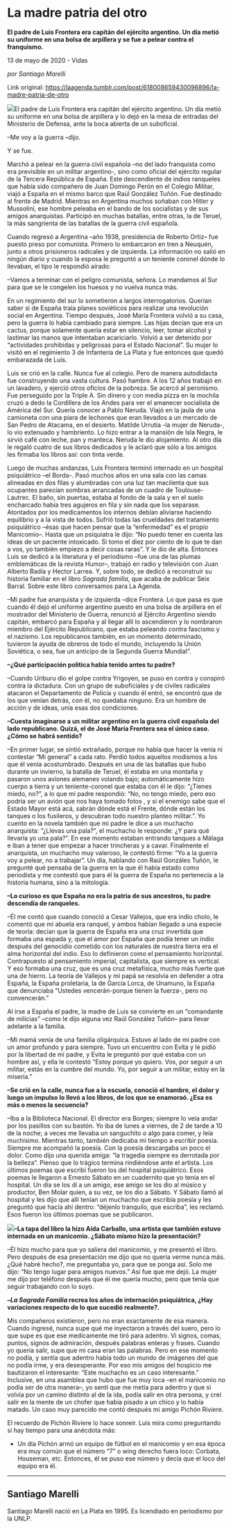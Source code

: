 # La madre patria del otro

**El padre de Luis Frontera era capitán del ejército argentino. Un día metió su uniforme en una bolsa de arpillera y se fue a pelear contra el franquismo.**

13 de mayo de 2020 - Vidas

_por Santiago Marelli_

Link original: https://laagenda.tumblr.com/post/618008659430096896/la-madre-patria-de-otro

![](https://64.media.tumblr.com/971b76750f7e9faa23f50878fe24fd10/4624b934b06941da-b1/s500x750/94dca62438c3f6ad7459238b641602006175d679.jpg)El padre de Luis Frontera era capitán del ejército argentino. Un día metió su uniforme en una bolsa de arpillera y lo dejó en la mesa de entradas del Ministerio de Defensa, ante la boca abierta de un suboficial.

–Me voy a la guerra –dijo. 

Y se fue. 

Marchó a pelear en la guerra civil española –no del lado franquista como era previsible en un militar argentino-, sino como oficial del ejército regular de la Tercera República de España. Este descendiente de indios ranqueles que había sido compañero de Juan Domingo Perón en el Colegio Militar, viajó a España en el mismo barco que Raúl González Tuñón. Fue destinado al frente de Madrid. Mientras en Argentina muchos soñaban con Hitler y Mussolini, ese hombre peleaba en el bando de los socialistas y de sus amigos anarquistas. Participó en muchas batallas, entre otras, la de Teruel, la más sangrienta de las batallas de la guerra civil española.

Cuando regresó a Argentina –año 1938, presidencia de Roberto Ortiz– fue puesto preso por comunista. Primero lo embarcaron en tren a Neuquén, junto a otros prisioneros radicales y de izquierda. La información no salió en ningún diario y cuando la esposa le preguntó a un teniente coronel dónde lo llevaban, el tipo le respondió airado:


–Vamos a terminar con el peligro comunista, señora. Lo mandamos al Sur para que se le congelen los huesos y no vuelva nunca más.

En un regimiento del sur lo sometieron a largos interrogatorios. Querían saber si de España traía planes soviéticos para realizar una revolución social en Argentina. Tiempo después, José María Frontera volvió a su casa, pero la guerra lo había cambiado para siempre. Las hijas decían que era un cactus, porque solamente quería estar en silencio, leer, tomar alcohol y lastimar las manos que intentaban acariciarlo. Volvió a ser detenido por “actividades prohibidas y peligrosas para el Estado Nacional”. Su mujer lo visitó en el regimiento 3 de Infantería de La Plata y fue entonces que quedó embarazada de Luis.

Luis se crió en la calle. Nunca fue al colegio. Pero de manera autodidacta fue construyendo una vasta cultura. Pasó hambre. A los 12 años trabajó en un lavadero, y ejerció otros oficios de la pobreza. Se acercó al peronismo. Fue perseguido por la Triple A. Sin dinero y con media pizza en la mochila cruzó a dedo la Cordillera de los Andes para ver el amanecer socialista de América del Sur. Quería conocer a Pablo Neruda. Viajó en la jaula de una camioneta con una piara de lechones que eran llevados a un mercado de San Pedro de Atacama, en el desierto. Matilde Urrutia -la mujer de Neruda-, lo vio extenuado y hambriento. Lo hizo entrar a la mansión de Isla Negra, le sirvió café con leche, pan y manteca. Neruda le dio alojamiento. Al otro día le regaló cuatro de sus libros dedicados y le aclaró que sólo a los amigos les firmaba los libros así: con tinta verde. 

Luego de muchas andanzas, Luis Frontera terminó internado en un hospital psiquiátrico –el Borda-. Pasó muchos años en una sala con las camas alineadas en dos filas y alumbradas con una luz tan macilenta que sus ocupantes parecían sombras arrancadas de un cuadro de Toulouse-Lautrec. El baño, sin puertas, estaba al fondo de la sala y en el suelo encharcado había tres agujeros en fila y sin nada que los separase. Atontados por los medicamentos los internos debían aliviarse haciendo equilibrio y a la vista de todos. Sufrió todas las crueldades del tratamiento psiquiátrico –ésas que hacen pensar que la “enfermedad” es el propio Manicomio–. Hasta que un psiquiatra le dijo: “No puedo tener en cuenta las ideas de un paciente intoxicado. Si tomo el diez por ciento de lo que te dan a vos, yo también empiezo a decir cosas raras”. Y le dio de alta. Entonces Luis se dedicó a la literatura y el periodismo –fue una de las plumas emblemáticas de la revista Humor–, trabajó en radio y televisión con Juan Alberto Badía y Hector Larrea. Y, sobre todo, se dedicó a reconstruir su historia familiar en el libro *Sagrada familia*, que acaba de publicar Seix Barral. Sobre este libro conversamos para La Agenda.



  

 
–Mi padre fue anarquista y de izquierda –dice Frontera. Lo que pasa es que cuando él dejó el uniforme argentino puesto en una bolsa de arpillera en el mostrador del Ministerio de Guerra, renunció al Ejército Argentino siendo capitán, embarcó para España y al llegar allí lo ascendieron y lo nombraron miembro del Ejército Republicano, que estaba peleando contra fascismo y el nazismo. Los republicanos también, en un momento determinado, tuvieron la ayuda de obreros de todo el mundo, incluyendo la Unión Soviética, o sea, fue un anticipo de la Segunda Guerra Mundial".

**–¿Qué participación política había tenido antes tu padre?**

–Cuando Uriburu dio el golpe contra Yrigoyen, se puso en contra y conspiró contra la dictadura. Con un grupo de suboficiales y de civiles radicales atacaron el Departamento de Policía y cuando él entró, se encontró que de los que venían detrás, con él, no quedaba ninguno. Era un hombre de acción y de ideas, unía esas dos condiciones. 


**–Cuesta imaginarse a un militar argentino en la guerra civil española del lado republicano. Quizá, el de José María Frontera sea el único caso. ¿Cómo se habrá sentido?**

–En primer lugar, se sintió extrañado, porque no había que hacer la venia ni contestar “Mi general” a cada rato. Perdió todos aquellos modismos a los que él venía acostumbrado. Después en una de las batallas que hubo durante un invierno, la batalla de Teruel, él estaba en una montaña y pasaron unos aviones alemanes volando bajo; automáticamente hizo cuerpo a tierra y un teniente-coronel que estaba con él le dijo: “¿Tienes miedo, no?”, a lo que mi padre respondió: “No, no tengo miedo, pero eso podría ser un avión que nos haya tomado fotos , y si el enemigo sabe que el Estado Mayor está acá, sabrán dónde está el Frente, dónde están los tanques o los fusileros, y descubran todo nuestro planteo militar.”. Yo cuento en la novela también que mi padre le dice a un muchacho anarquista: “¿Llevas una pala?”, el muchacho le responde: ¿Y para qué llevaría yo una pala?”. En ese momento estaban entrando tanques a Málaga e iban a tener que empezar a hacer trincheras y a cavar. Finalmente el anarquista, un muchacho muy valeroso, le contestó firme: “Yo a la guerra voy a pelear, no a trabajar”. Un día, hablando con Raúl Gonzáles Tuñón, le pregunté qué pensaba de la guerra en la que él había estado como periodista y me contestó que para él la guerra de España no pertenecía a la historia humana, sino a la mitología.


**–Lo curioso es que España no era la patria de sus ancestros, tu padre descendía de ranqueles.**

–Él me contó que cuando conoció a Cesar Vallejos, que era indio cholo, le comentó que mi abuela era ranquel, y ambos habían llegado a una especie de teoría: decían que la guerra de España era una cruz invertida que formaba una espada y, que el amor por España que podía tener un indio después del genocidio cometido con los naturales de nuestra tierra era el alma horizontal del indio. Eso lo definieron como el pensamiento horizontal. Contrapuesto al pensamiento imperial, capitalista, que siempre es vertical. Y eso formaba una cruz, que es una cruz metafísica, mucho más fuerte que una de hierro. La teoría de Vallejos y mi papá se resolvía en defender a otra España, la España proletaria, la de García Lorca, de Unamuno, la España que denunciaba “Ustedes vencerán-porque tienen la fuerza-, pero no convencerán.” 


Al irse a España el padre, la madre de Luis se convierte en un “comandante de milicias” –como le dijo alguna vez Raúl González Tuñón– para llevar adelante a la familia.


–Mi mamá venía de una familia oligárquica. Estuvo al lado de mi padre con un amor profundo y para siempre. Tuvo un encuentro con Evita y le pidió por la libertad de mi padre, y Evita le preguntó por qué estaba con un hombre así, y ella le contestó “Estoy porque yo quiero. Vos, por seguir a un militar, estás en la cumbre del mundo. Yo, por seguir a un militar, estoy en la miseria.” 


**–Se crió en la calle, nunca fue a la escuela, conoció el hambre, el dolor y luego un impulso lo llevó a los libros, de los que se enamoraó. ¿Esa es más o menos la secuencia?**

–Iba a la Biblioteca Nacional. El director era Borges; siempre lo veía andar por los pasillos con su bastón. Yo iba de lunes a viernes, de 2 de tarde a 10 de la noche; a veces me llevaba un sanguchito o algo para comer, y leía muchísimo. Mientras tanto, también dedicaba mi tiempo a escribir poesía. Siempre me acompañó la poesía. Con la poesía descargaba un poco el dolor. Como dijo una querida amiga: “la tragedia siempre es derrotada por la belleza”. Pienso que lo trágico termina rindiéndose ante el artista. Los últimos poemas que escribí fueron los del hospital psiquiátrico. Esos poemas le llegaron a Ernesto Sábato en un cuadernito que yo tenía en el hospital. Un día se los dí a un amigo, ese amigo se los dio al músico y productor, Ben Molar quien, a su vez, se los dio a Sábato. Y Sábato llamó al hospital y les dijo que allí tenían un muchacho que escribía poesía y les preguntó que hacía ahí dentro: “déjenlo tranquilo, que escriba”, les reclamó. Esos fueron los últimos poemas que se publicaron. 


![](https://64.media.tumblr.com/8eb6d58ee7b2593ad9b0e4e741e8c21c/4624b934b06941da-69/s250x400/44ff2b2faae54d2367e27f302ed3934b9d2fcf15.jpg)**–La tapa del libro la hizo Aída Carballo, una artista que también estuvo internada en un manicomio. ¿Sábato mismo hizo la presentación?**

–Él hizo mucho para que yo saliera del manicomio, y me presentó el libro. Pero después de esa presentación me dijo que no quería verme nunca más. ¿Qué habré hecho?, me preguntaba yo, para que se ponga así. Solo me dijo: “No tengo lugar para amigos nuevos.” Así fue que me dejó. La mujer me dijo por teléfono después que él me quería mucho, pero que tenía que seguir trabajando con lo suyo.


**–*La Sagrada Familia* recrea los años de internación psiquiátrica, ¿Hay variaciones respecto de lo que sucedió realmente?.**

Mis compañeros existieron, pero no eran exactamente de esa manera. Cuando ingresé, nunca supe qué me inyectaron a través del suero, pero lo que supe es que ese medicamente me tiró para adentro. Vi signos, comas, puntos, signos de admiración, después palabras enteras y frases. Cuando yo quería salir, supe que mi casa eran las palabras. Pero en ese momento no podía, y sentía que adentro había todo un mundo de imágenes del que no podía irme, y era desesperante. Por eso mis amigos del hospicio me bautizaron el interesante: “Este muchacho es un caso interesante.” Inclusive, en una asamblea que hubo que fue muy loca –en el manicomio no podía ser de otra manera–, yo sentí que me metía para adentro y que si volvía por un camino distinto al de la ida, podía salir en otra persona, y creí salir en la mente de un chofer que había pisado a un chico y lo había matado. Un caso muy parecido me contó después mi amigo Pichón Riviere.


El recuerdo de Pichón Riviere lo hace sonreír. Luis mira como preguntando si hay tiempo para una anécdota más:


- Un día Pichón armó un equipo de fútbol en el manicomio y en esa época era muy común que el número “7” o wing derecho fuera loco: Corbata, Houseman, etc. Entonces, él se puso ese número y decía que el loco del equipo era él. 




---

Santiago Marelli
----------------

Santiago Marelli nació en La Plata en 1995. Es licendiado en periodismo por la UNLP. 

